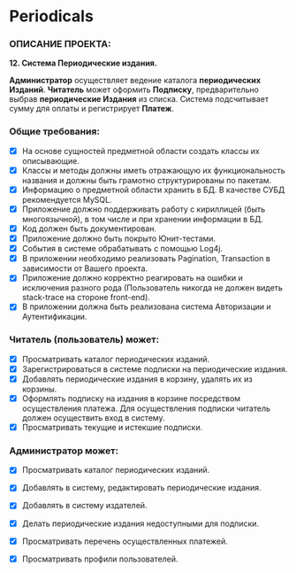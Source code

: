 # Periodicals

### ОПИСАНИЕ ПРОЕКТА:

**12. Система Периодические издания.**

**Администратор** осуществляет ведение каталога **периодических Изданий**.
**Читатель** может оформить **Подписку**, предварительно выбрав **периодические
Издания** из списка. Система подсчитывает сумму для оплаты и регистрирует **Платеж**.

### Общие требования:
- [x] На основе сущностей предметной области создать классы их описывающие.
- [x] Классы и методы должны иметь отражающую их функциональность названия и должны быть грамотно структурированы по пакетам.
- [x] Информацию о предметной области хранить в БД. В качестве СУБД рекомендуется MySQL.
- [x] Приложение должно поддерживать работу с кириллицей (быть многоязычной), в том числе и при хранении информации в БД.
- [x] Код должен быть документирован.
- [x] Приложение должно быть покрыто Юнит-тестами.
- [x] Cобытия в системе обрабатывать с помощью Log4j.
- [x] В приложении необходимо реализовать Pagination, Transaction в зависимости от Вашего проекта.
- [x] Приложение должно корректно реагировать на ошибки и исключения разного рода (Пользователь никогда не должен видеть stack-trace на стороне front-end).
- [x] В приложении должна быть реализована система Авторизации и Аутентификации.

### Читатель (пользователь) может:
- [x] Просматривать каталог периодических изданий.
- [x] Зарегистрироваться в системе подписки на периодические издания.
- [x] Добавлять периодические издания в корзину, удалять их из корзины.
- [x] Оформлять подписку на издания в корзине посредством осуществления платежа.
 Для осуществления подписки читатель должен осуществить вход в систему.
- [x] Просматривать текущие и истекшие подписки.

### Администратор может:
- [x] Просматривать каталог периодических изданий.
- [x] Добавлять в систему, редактировать периодические издания.
- [x] Добавлять в систему издателей.
- [x] Делать периодические издания недоступными для подписки.
- [x] Просматривать перечень осуществленных платежей.
- [x] Просматривать профили пользователей.
  
